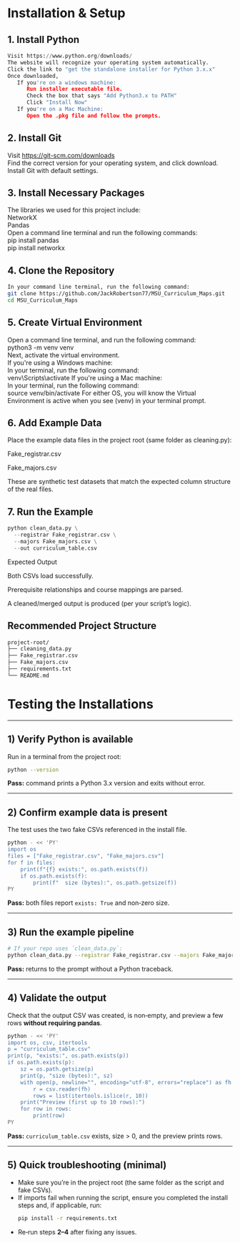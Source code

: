 # Installation & Setup



## 1. Install Python

```python
Visit https://www.python.org/downloads/
The website will recognize your operating system automatically.
Click the link to "get the standalone installer for Python 3.x.x"
Once downloaded,
   If you're on a windows machine:
      Run installer executable file.
      Check the box that says "Add Python3.x to PATH"
      Click "Install Now"
   If you're on a Mac Machine:
      Open the .pkg file and follow the prompts.


```
## 2. Install Git
Visit https://git-scm.com/downloads  
Find the correct version for your operating system, and click download.  
Install Git with default settings.


## 3. Install Necessary Packages
The libraries we used for this project include:  
NetworkX  
Pandas  
Open a command line terminal and run the following commands:  
pip install pandas  
pip install networkx

## 4. Clone the Repository

```bash
In your command line terminal, run the following command:
git clone https://github.com/JackRobertson77/MSU_Curriculum_Maps.git
cd MSU_Curriculum_Maps
```
## 5. Create Virtual Environment
Open a command line terminal, and run the following command:  
python3 -m venv venv  
Next, activate the virtual environment.  
If you're using a Windows machine:  
   In your terminal, run the following command:  
      venv\Scripts\activate
If you're using a Mac machine:  
   In your terminal, run the following command:  
      source venv/bin/activate
For either OS, you will know the Virtual Environment is active when you see (venv) in your terminal prompt. 

## 6. Add Example Data

Place the example data files in the project root (same folder as cleaning.py):

Fake_registrar.csv

Fake_majors.csv

These are synthetic test datasets that match the expected column structure of the real files.

## 7. Run the Example
   
```python
python clean_data.py \
  --registrar Fake_registrar.csv \
  --majors Fake_majors.csv \
  --out curriculum_table.csv

```

Expected Output

Both CSVs load successfully.

Prerequisite relationships and course mappings are parsed.

A cleaned/merged output is produced (per your script’s logic).

## Recommended Project Structure
```bash
project-root/
├── cleaning_data.py
├── Fake_registrar.csv
├── Fake_majors.csv
├── requirements.txt
└── README.md
```



# Testing the Installations

---

## 1) Verify Python is available
Run in a terminal from the project root:
```bash
python --version
```

**Pass:** command prints a Python 3.x version and exits without error.

---

## 2) Confirm example data is present
The test uses the two fake CSVs referenced in the install file.

```bash
python - << 'PY'
import os
files = ["Fake_registrar.csv", "Fake_majors.csv"]
for f in files:
    print(f"{f} exists:", os.path.exists(f))
    if os.path.exists(f):
        print(f"  size (bytes):", os.path.getsize(f))
PY
```

**Pass:** both files report `exists: True` and non‑zero size.

---

## 3) Run the example pipeline

```bash
# If your repo uses `clean_data.py`:
python clean_data.py --registrar Fake_registrar.csv --majors Fake_majors.csv --out curriculum_table.csv

```

**Pass:** returns to the prompt without a Python traceback.

---

## 4) Validate the output
Check that the output CSV was created, is non‑empty, and preview a few rows **without requiring pandas**.

```bash
python - << 'PY'
import os, csv, itertools
p = "curriculum_table.csv"
print(p, "exists:", os.path.exists(p))
if os.path.exists(p):
    sz = os.path.getsize(p)
    print(p, "size (bytes):", sz)
    with open(p, newline="", encoding="utf-8", errors="replace") as fh:
        r = csv.reader(fh)
        rows = list(itertools.islice(r, 10))
    print("Preview (first up to 10 rows):")
    for row in rows:
        print(row)
PY
```

**Pass:** `curriculum_table.csv` exists, size > 0, and the preview prints rows.

---

## 5) Quick troubleshooting (minimal)
- Make sure you’re in the project root (the same folder as the script and fake CSVs).
- If imports fail when running the script, ensure you completed the install steps and, if applicable, run:
  ```bash
  pip install -r requirements.txt
  ```
- Re‑run steps **2–4** after fixing any issues.
